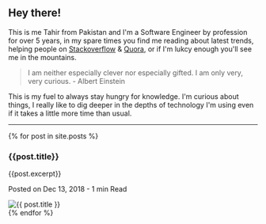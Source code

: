 ## Hey there!

This is me Tahir from Pakistan and I'm a Software Engineer by profession for over 5 years, in my spare times you find me reading about latest trends, helping people on [Stackoverflow](https://stackoverflow.com/users/5436736/tahir-raza) & [Quora](https://www.quora.com/profile/Tahir-Raza-51), or if I'm lukcy enough you'll see me in the mountains.

> I am neither especially clever nor especially gifted. I am only very, very curious. - Albert Einstein

This is my fuel to always stay hungry for knowledge. I'm curious about things, I really like to dig deeper in the depths of technology I'm using even if it takes a little more time than usual.

* * *

{% for post in site.posts %}
<div class="post-holder">
	<div class="post-left col-8">
		<h3>{{post.title}}</h3>
		<p>{{post.excerpt}}</p>
		<p> Posted on Dec 13, 2018 - 1 min Read </p>
	</div>
	<div class="post-right col-4">
		<img src="{{ post.image }}" title="{{ post.title }}" alt="{{ post.title }}" />
	</div>
</div>
{% endfor %}